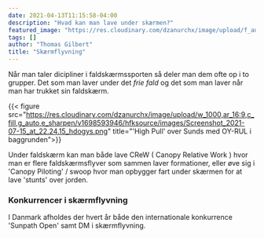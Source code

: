 ```yaml
---
date: 2021-04-13T11:15:58-04:00
description: "Hvad kan man lave under skærmen?"
featured_image: "https://res.cloudinary.com/dzanurchx/image/upload/f_auto/v1666306653/hfksource/images/highpullsunset_obixaj.jpg"
tags: []
author: "Thomas Gilbert"
title: "Skærmflyvning"
---
```

Når man taler dicipliner i faldskærmssporten så deler man dem ofte op i to grupper. Det som man laver under det _frie fald_ og det som man laver når man har trukket sin faldskærm. 

{{< figure src="https://res.cloudinary.com/dzanurchx/image/upload/w_1000,ar_16:9,c_fill,g_auto,e_sharpen/v1698593946/hfksource/images/Screenshot_2021-07-15_at_22.24.15_hdogys.png" title="'High Pull' over Sunds med OY-RUL i baggrunden">}}

Under faldskærm kan man både lave CReW ( Canopy Relative Work ) hvor man er flere faldskærmsflyver som sammen laver formationer, eller øve sig i 'Canopy Piloting' / swoop hvor man opbygger fart under skærmen for at lave 'stunts' over jorden.

### Konkurrencer i skærmflyvning
I Danmark afholdes der hvert år både den internationale konkurrence 'Sunpath Open' samt DM i skærmflyvning. 